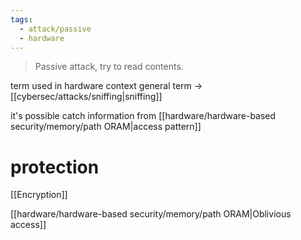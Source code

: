 ```yaml
---
tags:
  - attack/passive
  - hardware
---
```


>Passive attack, try to read contents.

term used in hardware context
general term -> [[cybersec/attacks/sniffing|sniffing]]

it's possible catch information from [[hardware/hardware-based security/memory/path ORAM|access pattern]]


# protection

[[Encryption]]

[[hardware/hardware-based security/memory/path ORAM|Oblivious access]]

